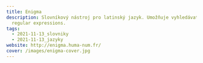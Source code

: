 ```yaml
---
title: Enigma
description: Slovníkový nástroj pro latinský jazyk. Umožňuje vyhledávat pomocí
  regular expressions.
tags:
  - 2021-11-13_slovniky
  - 2021-11-13_jazyky
website: http://enigma.huma-num.fr/
cover: /images/enigma-cover.jpg
---
```

